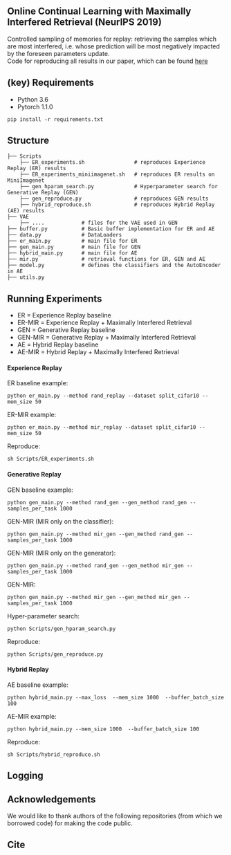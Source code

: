 ## Online Continual Learning with Maximally Interfered Retrieval (NeurIPS 2019)

Controlled sampling of memories for replay: retrieving the samples which are most interfered, i.e. whose prediction will be most negatively impacted by the foreseen parameters update. </br>
Code for reproducing all results in our paper, which can be found [here](https://arxiv.org/abs/1908.04742) </br>

## (key) Requirements 
- Python 3.6
- Pytorch 1.1.0

`pip install -r requirements.txt`

## Structure

    ├── Scripts 
        ├── ER_experiments.sh                # reproduces Experience Replay (ER) results        
        ├── ER_experiments_miniimagenet.sh   # reproduces ER results on MiniImagenet
        ├── gen_hparam_search.py             # Hyperparameter search for Generative Replay (GEN) 
        ├── gen_reproduce.py                 # reproduces GEN results 
        ├── hybrid_reproduce.sh              # reproduces Hybrid Replay (AE) results
    ├── VAE           
        ├── ....            # files for the VAE used in GEN
    ├── buffer.py           # Basic buffer implementation for ER and AE
    ├── data.py             # DataLoaders
    ├── er_main.py          # main file for ER
    ├── gen_main.py         # main file for GEN    
    ├── hybrid_main.py      # main file for AE
    ├── mir.py              # retrieval functions for ER, GEN and AE    
    ├── model.py            # defines the classifiers and the AutoEncoder in AE
    ├── utils.py

## Running Experiments

* ER = Experience Replay baseline
* ER-MIR = Experience Replay + Maximally Interfered Retrieval
* GEN = Generative Replay baseline
* GEN-MIR = Generative Replay + Maximally Interfered Retrieval
* AE = Hybrid Replay baseline
* AE-MIR = Hybrid Replay + Maximally Interfered Retrieval

#### Experience Replay

ER baseline example:  </br>

`python er_main.py --method rand_replay --dataset split_cifar10 --mem_size 50`

ER-MIR example:  </br>

`python er_main.py --method mir_replay --dataset split_cifar10 --mem_size 50`

Reproduce:  </br>

`sh Scripts/ER_experiments.sh`

#### Generative Replay

GEN baseline example:  </br>

`python gen_main.py --method rand_gen --gen_method rand_gen --samples_per_task 1000`

GEN-MIR (MIR only on the classifier):  </br>

`python gen_main.py --method mir_gen --gen_method rand_gen --samples_per_task 1000`

GEN-MIR (MIR only on the generator):  </br>

`python gen_main.py --method rand_gen --gen_method mir_gen --samples_per_task 1000`

GEN-MIR:  </br>

`python gen_main.py --method mir_gen --gen_method mir_gen --samples_per_task 1000`

Hyper-parameter search:  </br>

`python Scripts/gen_hparam_search.py`

Reproduce:  </br>

`python Scripts/gen_reproduce.py`

#### Hybrid Replay

AE baseline example:  </br>

`python hybrid_main.py --max_loss  --mem_size 1000  --buffer_batch_size 100 `

AE-MIR example:  </br>

`python hybrid_main.py --mem_size 1000  --buffer_batch_size 100 `

Reproduce:  </br>

`sh Scripts/hybrid_reproduce.sh`


 
## Logging


## Acknowledgements 
We would like to thank authors of the following repositories (from which we borrowed code) for making the code public. </br>


## Cite





